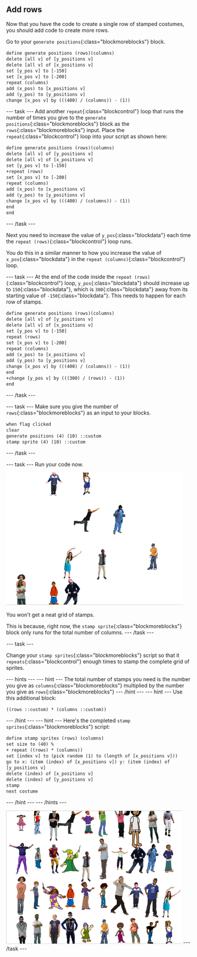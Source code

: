 ## Add rows

Now that you have the code to create a single row of stamped costumes, you should add code to create more rows.

Go to your `generate positions`{:class="blockmoreblocks"} block.

```blocks
define generate positions (rows)(columns)
delete [all v] of [y_positions v]
delete [all v] of [x_positions v]
set [y_pos v] to [-150]
set [x_pos v] to [-200]
repeat (columns)
add (x_pos) to [x_positions v]
add (y_pos) to [y_positions v]
change [x_pos v] by (((400) / (columns)) - (1))
```
--- task ---
Add another `repeat`{:class="blockcontrol"} loop that runs the number of times you give to the `generate positions`{:class="blockmoreblocks"} block as the `rows`{:class="blockmoreblocks"} input. Place the `repeat`{:class="blockcontrol"} loop into your script as shown here:

```blocks
define generate positions (rows)(columns)
delete [all v] of [y_positions v]
delete [all v] of [x_positions v]
set [y_pos v] to [-150]
+repeat (rows)
set [x_pos v] to [-200]
repeat (columns)
add (x_pos) to [x_positions v]
add (y_pos) to [y_positions v]
change [x_pos v] by (((400) / (columns)) - (1))
end
end
```
--- /task ---

Next you need to increase the value of `y_pos`{:class="blockdata"} each time the `repeat (rows)`{:class="blockcontrol"} loop runs.

You do this in a similar manner to how you increase the value of `x_pos`{:class="blockdata"} in the `repeat (columns)`{:class="blockcontrol"} loop.

--- task ---
At the end of the code inside the `repeat (rows)`{:class="blockcontrol"} loop, `y_pos`{:class="blockdata"} should increase up to `150`{:class="blockdata"}, which is `300`{:class="blockdata"} away from its starting value of `-150`{:class="blockdata"}. This needs to happen for each row of stamps.

```blocks
define generate positions (rows)(columns)
delete [all v] of [y_positions v]
delete [all v] of [x_positions v]
set [y_pos v] to [-150]
repeat (rows)
set [x_pos v] to [-200]
repeat (columns)
add (x_pos) to [x_positions v]
add (y_pos) to [y_positions v]
change [x_pos v] by (((400) / (columns)) - (1))
end
+change [y_pos v] by (((300) / (rows)) - (1))
end
```
--- /task ---

--- task ---
Make sure you give the number of `rows`{:class="blockmoreblocks"} as an input to your blocks.

```blocks
when flag clicked
clear
generate positions (4) (10) ::custom
stamp sprite (4) (10) ::custom
```
--- /task ---
	
--- task ---
Run your code now.

![mess of stamps](images/mess_stamps.png)
	
You won't get a neat grid of stamps.

This is because, right now, the `stamp sprite`{:class="blockmoreblocks"} block only runs for the total number of columns.
--- /task ---

--- task ---

Change your `stamp sprites`{:class="blockmoreblocks"} script so that it `repeats`{:class="blockcontrol"} enough times to stamp the complete grid of sprites.

--- hints --- --- hint ---
The total number of stamps you need is the number you give as `columns`{:class="blockmoreblocks"} multiplied by the number you give as `rows`{:class="blockmoreblocks"}
--- /hint --- --- hint ---
Use this additional block:
```blocks
((rows ::custom) * (columns ::custom))
```
--- /hint --- --- hint ---
Here's the completed `stamp sprites`{:class="blockmoreblocks"} script:
```blocks
define stamp sprites (rows) (columns)
set size to (40) %
+ repeat ((rows) * (columns))
set [index v] to (pick random (1) to (length of [x_positions v]))
go to x: (item (index) of [x_positions v]) y: (item (index) of [y_positions v]
delete (index) of [x_positions v]
delete (index) of [y_positions v]
stamp
next costume
```
--- /hint --- --- /hints ---

![ordered grid](images/nice_grid.png)
--- /task ---
